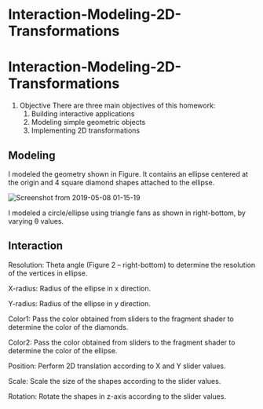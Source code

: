 # Interaction-Modeling-2D-Transformations

# Interaction-Modeling-2D-Transformations

1. Objective
  There are three main objectives of this homework:
    1. Building interactive applications
    2. Modeling simple geometric objects
    3. Implementing 2D transformations
    
## Modeling
  I modeled the geometry shown in Figure. It contains an ellipse centered at the origin and 4 square
  diamond shapes attached to the ellipse.    
  
  ![Screenshot from 2019-05-08 01-15-19](https://user-images.githubusercontent.com/26312757/57336641-44039d80-712f-11e9-96ab-693873c8b00b.png)

I modeled a circle/ellipse using triangle fans as shown in right-bottom, by varying θ values.

## Interaction

  Resolution: Theta angle (Figure 2 – right-bottom) to determine the resolution of the vertices in ellipse.
  
  X-radius: Radius of the ellipse in x direction.
  
  Y-radius: Radius of the ellipse in y direction.
  
  Color1: Pass the color obtained from sliders to the fragment shader to determine the color of the diamonds.
  
  Color2: Pass the color obtained from sliders to the fragment shader to determine the color of the ellipse.
  
  Position: Perform 2D translation according to X and Y slider values.
  
  Scale: Scale the size of the shapes according to the slider values.
  
  Rotation: Rotate the shapes in z-axis according to the slider values.
  
